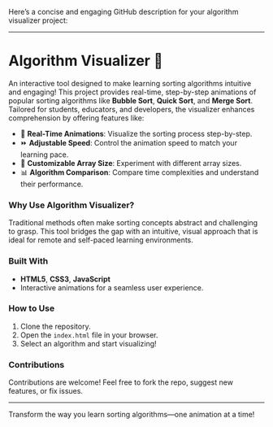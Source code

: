 Here’s a concise and engaging GitHub description for your algorithm visualizer project:

---

# Algorithm Visualizer 🚀  

An interactive tool designed to make learning sorting algorithms intuitive and engaging! This project provides real-time, step-by-step animations of popular sorting algorithms like **Bubble Sort**, **Quick Sort**, and **Merge Sort**. Tailored for students, educators, and developers, the visualizer enhances comprehension by offering features like:  

- 🔄 **Real-Time Animations**: Visualize the sorting process step-by-step.  
- ⏩ **Adjustable Speed**: Control the animation speed to match your learning pace.  
- 📏 **Customizable Array Size**: Experiment with different array sizes.  
- 📊 **Algorithm Comparison**: Compare time complexities and understand their performance.  

### Why Use Algorithm Visualizer?  
Traditional methods often make sorting concepts abstract and challenging to grasp. This tool bridges the gap with an intuitive, visual approach that is ideal for remote and self-paced learning environments.  

### Built With  
- **HTML5**, **CSS3**, **JavaScript**  
- Interactive animations for a seamless user experience.  

### How to Use  
1. Clone the repository.  
2. Open the `index.html` file in your browser.  
3. Select an algorithm and start visualizing!  

### Contributions  
Contributions are welcome! Feel free to fork the repo, suggest new features, or fix issues.  

---  
Transform the way you learn sorting algorithms—one animation at a time!  
